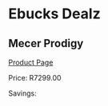 
# Ebucks Dealz
## Mecer Prodigy
[Product Page](https://www.ebucks.com/web/shop/productSelected.do?prodId=1165834813&catId=714946558)

Price: R7299.00

Savings: 


	